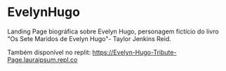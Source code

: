 # EvelynHugo
Landing Page biográfica sobre Evelyn Hugo, personagem fictício do livro "Os Sete Maridos de Evelyn Hugo"- Taylor Jenkins Reid. 

Também disponível no replit:
https://Evelyn-Hugo-Tribute-Page.lauraipsum.repl.co
